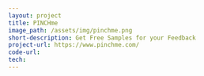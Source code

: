 ```yaml
---
layout: project
title: PINCHme
image_path: /assets/img/pinchme.png
short-description: Get Free Samples for your Feedback
project-url: https://www.pinchme.com/
code-url:
tech:
---
```



